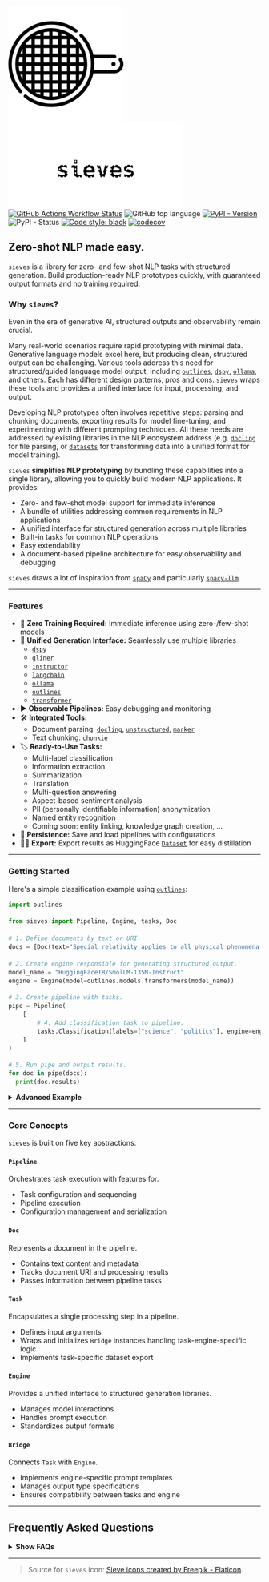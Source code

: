 <img src="https://raw.githubusercontent.com/mantisai/sieves/main/docs/assets/sieve.png" width="230" align="left" style="margin-right:60px" />
<img src="https://raw.githubusercontent.com/mantisai/sieves/main/docs/assets/sieves_sieve_style.png" width="350" align="left" style="margin-right:60px" />

<br>
<br>
<br>
<br>
<br>
<br>
<br>
<br>
<br>
<br>

[![GitHub Actions Workflow Status](https://img.shields.io/github/actions/workflow/status/mantisai/sieves/test.yml)](https://github.com/mantisai/sieves/actions/workflows/test.yml)
![GitHub top language](https://img.shields.io/github/languages/top/mantisai/sieves)
[![PyPI - Version](https://img.shields.io/pypi/v/sieves)]((https://pypi.org/project/sieves/))
![PyPI - Status](https://img.shields.io/pypi/status/sieves)
[![Code style: black](https://img.shields.io/badge/code%20style-black-000000.svg?style=flat-square)](https://github.com/ambv/black)
[![codecov](https://codecov.io/gh/mantisai/sieves/branch/main/graph/badge.svg)](https://codecov.io/gh/mantisai/sieves)

## Zero-shot NLP made easy.

`sieves` is a library for zero- and few-shot NLP tasks with structured generation. Build production-ready NLP prototypes quickly, with guaranteed output formats and no training required.

### Why `sieves`?

Even in the era of generative AI, structured outputs and observability remain crucial.

Many real-world scenarios require rapid prototyping with minimal data. Generative language models excel here, but 
producing clean, structured output can be challenging. Various tools address this need for structured/guided language 
model output, including [`outlines`](https://github.com/dottxt-ai/outlines), [`dspy`](https://github.com/stanfordnlp/dspy), 
[`ollama`](https://github.com/ollama/ollama), and others. Each has different design patterns, pros and cons. `sieves` wraps these tools and provides 
a unified interface for input, processing, and output.

Developing NLP prototypes often involves repetitive steps: parsing and chunking documents, exporting results for 
model fine-tuning, and experimenting with different prompting techniques. All these needs are addressed by existing 
libraries in the NLP ecosystem address (e.g. [`docling`](https://github.com/DS4SD/docling) for file parsing, or [`datasets`](https://github.com/huggingface/datasets) for transforming 
data into a unified format for model training). 

`sieves`  **simplifies NLP prototyping** by bundling these capabilities into a single library, allowing you to quickly 
build modern NLP applications. It provides:
- Zero- and few-shot model support for immediate inference
- A bundle of utilities addressing common requirements in NLP applications
- A unified interface for structured generation across multiple libraries
- Built-in tasks for common NLP operations
- Easy extendability
- A document-based pipeline architecture for easy observability and debugging

`sieves` draws a lot of inspiration from [`spaCy`](https://spacy.io/) and particularly [`spacy-llm`](https://github.com/explosion/spacy-llm).

--- 

### Features

- :dart: **Zero Training Required:** Immediate inference using zero-/few-shot models 
- :robot: **Unified Generation Interface:** Seamlessly use multiple libraries
  - [`dspy`](https://github.com/stanfordnlp/dspy)
  - [`gliner`](https://github.com/urchade/GLiNER)
  - [`instructor`](https://github.com/instructor-ai/instructor)
  - [`langchain`](https://github.com/langchain-ai/langchain)
  - [`ollama`](https://github.com/ollama/ollama)
  - [`outlines`](https://github.com/dottxt-ai/outlines)
  - [`transformer`](https://github.com/huggingface/transformers)
- :arrow_forward: **Observable Pipelines:** Easy debugging and monitoring
- :hammer_and_wrench: **Integrated Tools:** 
  - Document parsing: [`docling`](https://github.com/DS4SD/docling), [`unstructured`](https://github.com/Unstructured-IO/unstructured/), [`marker`](https://github.com/VikParuchuri/marker)
  - Text chunking: [`chonkie`](https://github.com/chonkie-ai/chonkie)
- :label: **Ready-to-Use Tasks:**
  - Multi-label classification
  - Information extraction
  - Summarization
  - Translation
  - Multi-question answering
  - Aspect-based sentiment analysis
  - PII (personally identifiable information) anonymization
  - Named entity recognition
  - Coming soon: entity linking, knowledge graph creation, ...
- :floppy_disk: **Persistence:** Save and load pipelines with configurations
- :teacher: **Export:** Export results as HuggingFace [`Dataset`](https://github.com/huggingface/datasets) for easy distillation

---

### Getting Started

Here's a simple classification example using [`outlines`](https://github.com/dottxt-ai/outlines):
```python
import outlines

from sieves import Pipeline, Engine, tasks, Doc

# 1. Define documents by text or URI.
docs = [Doc(text="Special relativity applies to all physical phenomena in the absence of gravity.")]

# 2. Create engine responsible for generating structured output.
model_name = "HuggingFaceTB/SmolLM-135M-Instruct"
engine = Engine(model=outlines.models.transformers(model_name))

# 3. Create pipeline with tasks.
pipe = Pipeline(
    [
        # 4. Add classification task to pipeline.
        tasks.Classification(labels=["science", "politics"], engine=engine),
    ]
)

# 5. Run pipe and output results.
for doc in pipe(docs):
  print(doc.results)
```

<details>
  <summary><b>Advanced Example</b></summary>

This example demonstrates PDF parsing, text chunking, and classification:
```python
import pickle

import gliner.multitask
import chonkie
import tokenizers

from sieves import Pipeline, Engine, tasks, Doc

# 1. Define documents by text or URI.
docs = [Doc(uri="https://arxiv.org/pdf/2408.09869")]

# 2. Create engine responsible for generating structured output.
model_name = 'knowledgator/gliner-multitask-v1.0'
engine = Engine(model=gliner.GLiNER.from_pretrained(model_name))

# 3. Create chunker object.
chunker = chonkie.TokenChunker(tokenizers.Tokenizer.from_pretrained(model_name))

# 3. Create pipeline with tasks.
pipe = Pipeline(
    [
        # 4. Add document parsing task.
        tasks.OCR(export_format="markdown"),
        # 5. Add chunking task to ensure we don't exceed our model's context window.
        tasks.Chunking(chunker),
        # 6. Add classification task to pipeline.
        tasks.Classification(task_id="classifier", labels=["science", "politics"], engine=engine),
    ]
)

# 7. Run pipe and output results.
docs = list(pipe(docs))
for doc in docs:
    print(doc.results["classifier"])

# 8. Serialize pipeline and docs.
pipe.dump("pipeline.yml")
with open("docs.pkl", "wb") as f:
    pickle.dump(docs, f)

# 9. Load pipeline and docs from disk. Note: we don't serialize complex third-party objects, so you'll have 
#    to pass those in at load time.
loaded_pipe = Pipeline.load(
    "pipeline.yml",
    (
        {},
        {"chunker": chunker},
        {"engine": {"model": engine.model}},
    ),
)
with open("docs.pkl", "rb") as f:
    loaded_docs = pickle.load(f)
```
</details>

---

### Core Concepts

`sieves` is built on five key abstractions.

#### **`Pipeline`**
Orchestrates task execution with features for.
- Task configuration and sequencing
- Pipeline execution
- Configuration management and serialization

#### **`Doc`**
Represents a document in the pipeline.
- Contains text content and metadata
- Tracks document URI and processing results
- Passes information between pipeline tasks

#### **`Task`**
Encapsulates a single processing step in a pipeline.
- Defines input arguments
- Wraps and initializes `Bridge` instances handling task-engine-specific logic
- Implements task-specific dataset export

#### **`Engine`**
Provides a unified interface to structured generation libraries.
- Manages model interactions
- Handles prompt execution
- Standardizes output formats

#### **`Bridge`**
Connects `Task` with `Engine`.
- Implements engine-specific prompt templates
- Manages output type specifications
- Ensures compatibility between tasks and engine

--- 

## Frequently Asked Questions

<details>
  <summary><b>Show FAQs</b></summary>

### Why "sieves"?

`sieves` was originally motivated by the want to use generative models for structured information extraction. Coming
from this angle, there are two ways to explain why we settled on this name (pick the one you like better):
- An analogy to [gold panning](https://en.wikipedia.org/wiki/Gold_panning): run your raw data through a sieve to obtain structured, refined "gold."
- An acronym - "sieves" can be read as "Structured Information Extraction and VErification System" (but that's a mouthful).

### Why not just prompt an LLM directly?

Asked differently: what are the benefits of using `sieves` over directly interacting with an LLM?
- Validated, structured data output - also for LLMs that don't offer structured outputs natively.  Zero-/few-shot language models can be finicky without guardrails or parsing.
- A step-by-step pipeline, making it easier to debug and track each stage. 
- The flexibility to switch between different models and ways to ensure structured and validated output.
- A bunch of useful utilities for pre- and post-processing you might need.
- An array of useful tasks you can right of the bat without having to roll your own.

### Why use `sieves` and not a structured generation library, like `outlines`, directly?

Which library makes the most sense to you depends strongly on your use-case. `outlines` provides structured generation
abilities, but not the pipeline system, utilities and pre-built tasks that `sieves` has to offer (and of course not the
flexibility to switch between different structured generation libraries). Then again, maybe you don't need all that -
in which case we recommend using `outlines` (or any other structured generation libray) directly.

Similarly, maybe you already have an existing tech stack in your project that uses exclusively `ollama`, `langchain`, or
`dspy`? All of these libraries (and more) are supported by `sieves` - but they are not _just_ structured generation 
libraries, they come with a plethora of features that are out of scope for `sieves`. If your application deeply 
integrates with a framework like LangChain or DSPy, it may be reasonable to stick to those libraries directly.

As many things in engineering, this is a trade-off. The way we see it: the less tightly coupled your existing 
application is with a particular language model framework, the more mileage you'll get out of `sieves`. This means that 
it's ideal for prototyping (there's no reason you can't use it in production too, of course).

</details>

---

> Source for `sieves` icon:
> <a href="https://www.flaticon.com/free-icons/sieve" title="sieve icons">Sieve icons created by Freepik - Flaticon</a>.
